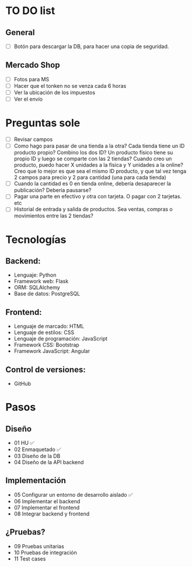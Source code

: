 # TO DO list
## General

* [ ] Botón para descargar la DB, para hacer una copia de seguridad.

## Mercado Shop

* [ ] Fotos para MS
* [ ] Hacer que el tonken no se venza cada 6 horas
* [ ] Ver la ubicación de los impuestos
* [ ] Ver el envío

# Preguntas sole

* [ ] Revisar campos
* [ ] Como hago para pasar de una tienda a la otra? Cada tienda tiene un ID producto propio? Combino los dos ID? Un producto físico tiene su propio ID y luego se comparte con las 2 tiendas?
  Cuando creo un producto, puedo hacer X unidades a la física y Y unidades a la online?
  Creo que lo mejor es que sea el mismo ID producto, y que tal vez tenga 2 campos para precio y 2 para cantidad (una para cada tienda)
* [ ] Cuando la cantidad es 0 en tienda online, debería desaparecer la publicación? Debería pausarse?
* [ ] Pagar una parte en efectivo y otra con tarjeta. O pagar con 2 tarjetas. etc
* [ ] Historial de entrada y salida de productos. Sea ventas, compras o movimientos entre las 2 tiendas?

# Tecnologías
## Backend:

* Lenguaje: Python
* Framework web: Flask
* ORM: SQLAlchemy
* Base de datos: PostgreSQL

## Frontend:

* Lenguaje de marcado: HTML
* Lenguaje de estilos: CSS
* Lenguaje de programación: JavaScript
* Framework CSS: Bootstrap
* Framework JavaScript: Angular

## Control de versiones:

* GitHub

# Pasos

## Diseño

* 01 HU ✅
* 02 Enmaquetado ✅
* 03 Diseño de la DB
* 04 Diseño de la API backend

## Implementación

* 05 Configurar un entorno de desarrollo aislado ✅
* 06 Implementar el backend
* 07 Implementar el frontend
* 08 Integrar backend y frontend

## ¿Pruebas?

* 09 Pruebas unitarias
* 10 Pruebas de integración
* 11 Test cases